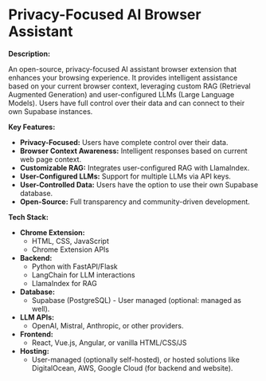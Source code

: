 # Privacy-Focused AI Browser Assistant

**Description:**

An open-source, privacy-focused AI assistant browser extension that enhances your browsing experience. It provides intelligent assistance based on your current browser context, leveraging custom RAG (Retrieval Augmented Generation) and user-configured LLMs (Large Language Models). Users have full control over their data and can connect to their own Supabase instances.

**Key Features:**

*   **Privacy-Focused:** Users have complete control over their data.
*   **Browser Context Awareness:** Intelligent responses based on current web page context.
*   **Customizable RAG:** Integrates user-configured RAG with LlamaIndex.
*   **User-Configured LLMs:** Support for multiple LLMs via API keys.
*   **User-Controlled Data:** Users have the option to use their own Supabase database.
*   **Open-Source:** Full transparency and community-driven development.

**Tech Stack:**

*   **Chrome Extension:**
    *   HTML, CSS, JavaScript
    *   Chrome Extension APIs
*   **Backend:**
    *   Python with FastAPI/Flask
    *   LangChain for LLM interactions
    *   LlamaIndex for RAG
*   **Database:**
    *   Supabase (PostgreSQL) - User managed (optional: managed as well).
*   **LLM APIs:**
    *   OpenAI, Mistral, Anthropic, or other providers.
*   **Frontend:**
    *   React, Vue.js, Angular, or vanilla HTML/CSS/JS
*   **Hosting:**
    *   User-managed (optionally self-hosted), or hosted solutions like DigitalOcean, AWS, Google Cloud (for backend and website).
